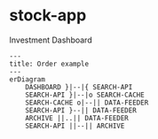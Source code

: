 # stock-app

Investment Dashboard
```mermaid
---
title: Order example
---
erDiagram
	DASHBOARD }|--|{ SEARCH-API
	SEARCH-API }|--|o SEARCH-CACHE
	SEARCH-CACHE o|--|| DATA-FEEDER
	SEARCH-API }--|| DATA-FEEDER
	ARCHIVE ||..|| DATA-FEEDER
	SEARCH-API ||--|| ARCHIVE
```